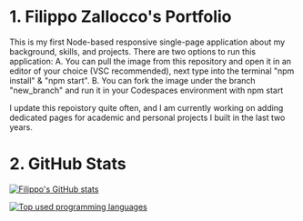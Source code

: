 # 1. Filippo Zallocco's Portfolio
This is my first Node-based responsive single-page application about my background, skills, and projects.
There are two options to run this application:
A. You can pull the image from this repository and open it in an editor of your choice (VSC recommended), next type into the terminal "npm install" & "npm start".
B. You can fork the image under the branch "new_branch" and run it in your Codespaces environment with npm start

I update this repoistory quite often, and I am currently working on adding dedicated pages for academic and personal projects I built in the last two years.

# 2. GitHub Stats

[![Filippo's GitHub stats](https://github-readme-stats.vercel.app/api?username=fzallocco&theme=algolia&show_icons=true)](https://github.com/fzallocco/github-readme-stats)

[![Top used programming languages](https://github-readme-stats.vercel.app/api/top-langs?username=fzallocco&hide=html,scss,stylus,blade,jupyter%20notebook,JavaScript,css,shell,batchfile,dockerfile&theme=algolia&show_icons=true)](https://github.com/fzallocco)
